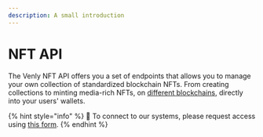 ```yaml
---
description: A small introduction
---
```


# NFT API

The Venly NFT API offers you a set of endpoints that allows you to manage your own collection of standardized blockchain NFTs. From creating collections to minting media-rich NFTs, on [different blockchains](retrieve-supported-chains.md), directly into your users' wallets.

{% hint style="info" %}
🧙 To connect to our systems, please request access using [this form](https://forms.venly.io/clientID). 
{% endhint %}

